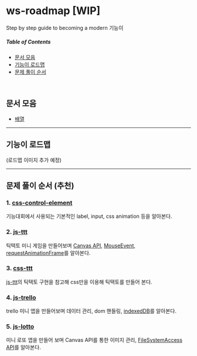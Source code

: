 # ws-roadmap [WIP]

Step by step guide to becoming a modern 기능이

##### Table of Contents

- [문서 모음](#docs)
- [기능이 로드맵](#ws-roadmap)
- [문제 풀이 순서](#problem-roadmap)

<br />

<a name="docs"/>

## 문서 모음

- [배열](/docs/Array.md)

---

<a name="ws-roadmap"/>

## 기능이 로드맵

(로드맵 이미지 추가 예정)

---

<a name="problem-roadmap"/>

## 문제 풀이 순서 (추천)

### 1. [css-control-element](https://github.com/wsssssssssss/css-control-element)

기능대회에서 사용되는 기본적인 label, input, css animation 등을 알아본다.

### 2. [js-ttt](https://github.com/wsssssssssss/js-ttt)

틱택토 미니 게임을 만들어보며 [Canvas API](https://developer.mozilla.org/ko/docs/Web/API/Canvas_API), [MouseEvent](https://developer.mozilla.org/ko/docs/Web/API/MouseEvent), [requestAnimationFrame](https://developer.mozilla.org/ko/docs/Web/API/Window/requestAnimationFrame)를 알아본다.

### 3. [css-ttt](https://github.com/wsssssssssss/css-ttt)

[js-ttt](https://github.com/wsssssssssss/js-ttt)의 틱택토 구현을 참고해 css만을 이용해 틱택토를 만들어 본다.

### 4. [js-trello](https://github.com/wsssssssssss/js-trello)

trello 미니 앱을 만들어보며 데이터 관리, dom 핸들링, [indexedDB](https://developer.mozilla.org/ko/docs/Web/API/IndexedDB_API)를 알아본다.

### 5. [js-lotto](https://github.com/wsssssssssss/js-lotto)

미니 로또 앱을 만들어 보며 Canvas API를 통한 이미지 관리, [FileSystemAccess API](https://developer.mozilla.org/en-US/docs/Web/API/File_System_Access_API)를 알아본다.
